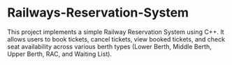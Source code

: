 # Railways-Reservation-System
This project implements a simple Railway Reservation System using C++. It allows users to book tickets, cancel tickets, view booked tickets, and check seat availability across various berth types (Lower Berth, Middle Berth, Upper Berth, RAC, and Waiting List).

